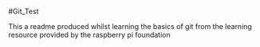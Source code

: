 #Git_Test

This a readme produced whilst learning the basics of git from the learning resource provided by the raspberry pi foundation
